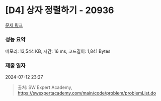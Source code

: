 # [D4] 상자 정렬하기 - 20936 

[문제 링크](https://swexpertacademy.com/main/code/problem/problemDetail.do?contestProbId=AY9QUhl6cfQDFAVF) 

### 성능 요약

메모리: 13,544 KB, 시간: 16 ms, 코드길이: 1,841 Bytes

### 제출 일자

2024-07-12 23:27



> 출처: SW Expert Academy, https://swexpertacademy.com/main/code/problem/problemList.do